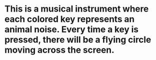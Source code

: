 # This is a musical instrument where each colored key represents an animal noise. Every time a key is pressed, there will be a flying circle moving across the screen.
